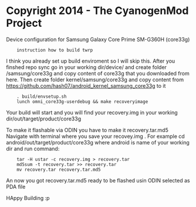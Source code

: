 Copyright 2014 - The CyanogenMod Project
===================================

Device configuration for Samsung Galaxy Core Prime SM-G360H (core33g)

		instruction how to build twrp

I think you already set up build enviroment so I will skip this.
After you finshed repo sync go in your working dir/device/ and create folder /samsung/core33g and copy content of core33g that you downloaded from here.
Then create folder kernel/samsung/core33g and copy content from https://github.com/hash07/android_kernel_samsung_core33g to it

		. build/envsetup.sh
		lunch omni_core33g-userdebug && make recoveryimage

Your build will start and you will find your recovery.img in your working dir/out/target/product/core33g

To make it flashable via ODIN you have to make it recovery.tar.md5
Navigate with terminal where you save your recovey.img .
For example cd android/out/target/product/core33g
where android is name of your working dir
and run command:

		tar -H ustar -c recovery.img > recovery.tar
		md5sum -t recovery.tar >> recovery.tar
		mv recovery.tar recovery.tar.md5
        
An now you got recovery.tar.md5 ready to be flashed usin ODIN selected as PDA file

HAppy Building :p